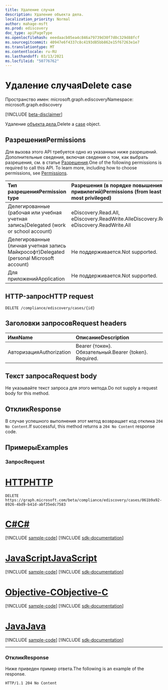 ```yaml
---
title: Удаление случая
description: Удаление объекта дела.
localization_priority: Normal
author: mahage-msft
ms.prod: ediscovery
doc_type: apiPageType
ms.openlocfilehash: eeedaacb05ea4c846a79739d30f7d0c329d88fcf
ms.sourcegitcommit: 40947e6f4337c8c4193d85bb862e15f67263e1e7
ms.translationtype: MT
ms.contentlocale: ru-RU
ms.lasthandoff: 03/13/2021
ms.locfileid: "50776762"
---
```

# <a name="delete-case"></a><span data-ttu-id="3cde2-103">Удаление случая</span><span class="sxs-lookup"><span data-stu-id="3cde2-103">Delete case</span></span>

<span data-ttu-id="3cde2-104">Пространство имен: microsoft.graph.ediscovery</span><span class="sxs-lookup"><span data-stu-id="3cde2-104">Namespace: microsoft.graph.ediscovery</span></span>

[!INCLUDE [beta-disclaimer](../../includes/beta-disclaimer.md)]

<span data-ttu-id="3cde2-105">Удаление [объекта дела.](../resources/ediscovery-case.md)</span><span class="sxs-lookup"><span data-stu-id="3cde2-105">Delete a [case](../resources/ediscovery-case.md) object.</span></span>

## <a name="permissions"></a><span data-ttu-id="3cde2-106">Разрешения</span><span class="sxs-lookup"><span data-stu-id="3cde2-106">Permissions</span></span>

<span data-ttu-id="3cde2-p101">Для вызова этого API требуется одно из указанных ниже разрешений. Дополнительные сведения, включая сведения о том, как выбрать разрешения, см. в статье [Разрешения](/graph/permissions-reference).</span><span class="sxs-lookup"><span data-stu-id="3cde2-p101">One of the following permissions is required to call this API. To learn more, including how to choose permissions, see [Permissions](/graph/permissions-reference).</span></span>

|<span data-ttu-id="3cde2-109">Тип разрешения</span><span class="sxs-lookup"><span data-stu-id="3cde2-109">Permission type</span></span>|<span data-ttu-id="3cde2-110">Разрешения (в порядке повышения привилегий)</span><span class="sxs-lookup"><span data-stu-id="3cde2-110">Permissions (from least to most privileged)</span></span>|
|:---|:---|
|<span data-ttu-id="3cde2-111">Делегированные (рабочая или учебная учетная запись)</span><span class="sxs-lookup"><span data-stu-id="3cde2-111">Delegated (work or school account)</span></span>|<span data-ttu-id="3cde2-112">eDiscovery.Read.All, eDiscovery.ReadWrite.All</span><span class="sxs-lookup"><span data-stu-id="3cde2-112">eDiscovery.Read.All, eDiscovery.ReadWrite.All</span></span>|
|<span data-ttu-id="3cde2-113">Делегированные (личная учетная запись Майкрософт)</span><span class="sxs-lookup"><span data-stu-id="3cde2-113">Delegated (personal Microsoft account)</span></span>|<span data-ttu-id="3cde2-114">Не поддерживается.</span><span class="sxs-lookup"><span data-stu-id="3cde2-114">Not supported.</span></span>|
|<span data-ttu-id="3cde2-115">Для приложений</span><span class="sxs-lookup"><span data-stu-id="3cde2-115">Application</span></span>|<span data-ttu-id="3cde2-116">Не поддерживается.</span><span class="sxs-lookup"><span data-stu-id="3cde2-116">Not supported.</span></span>|

## <a name="http-request"></a><span data-ttu-id="3cde2-117">HTTP-запрос</span><span class="sxs-lookup"><span data-stu-id="3cde2-117">HTTP request</span></span>

<!-- { "blockType": "ignored" } -->

```http
DELETE /compliance/ediscovery/cases/{id}
```

## <a name="request-headers"></a><span data-ttu-id="3cde2-118">Заголовки запросов</span><span class="sxs-lookup"><span data-stu-id="3cde2-118">Request headers</span></span>

| <span data-ttu-id="3cde2-119">Имя</span><span class="sxs-lookup"><span data-stu-id="3cde2-119">Name</span></span>          | <span data-ttu-id="3cde2-120">Описание</span><span class="sxs-lookup"><span data-stu-id="3cde2-120">Description</span></span>   |
|:--------------|:--------------|
| <span data-ttu-id="3cde2-121">Авторизация</span><span class="sxs-lookup"><span data-stu-id="3cde2-121">Authorization</span></span> | <span data-ttu-id="3cde2-p102">Bearer {токен}. Обязательный.</span><span class="sxs-lookup"><span data-stu-id="3cde2-p102">Bearer {token}. Required.</span></span> |

## <a name="request-body"></a><span data-ttu-id="3cde2-124">Текст запроса</span><span class="sxs-lookup"><span data-stu-id="3cde2-124">Request body</span></span>

<span data-ttu-id="3cde2-125">Не указывайте текст запроса для этого метода.</span><span class="sxs-lookup"><span data-stu-id="3cde2-125">Do not supply a request body for this method.</span></span>

## <a name="response"></a><span data-ttu-id="3cde2-126">Отклик</span><span class="sxs-lookup"><span data-stu-id="3cde2-126">Response</span></span>

<span data-ttu-id="3cde2-127">В случае успешного выполнения этот метод возвращает код отклика `204 No Content`.</span><span class="sxs-lookup"><span data-stu-id="3cde2-127">If successful, this method returns a `204 No Content` response code.</span></span>

## <a name="examples"></a><span data-ttu-id="3cde2-128">Примеры</span><span class="sxs-lookup"><span data-stu-id="3cde2-128">Examples</span></span>

### <a name="request"></a><span data-ttu-id="3cde2-129">Запрос</span><span class="sxs-lookup"><span data-stu-id="3cde2-129">Request</span></span>

# <a name="http"></a>[<span data-ttu-id="3cde2-130">HTTP</span><span class="sxs-lookup"><span data-stu-id="3cde2-130">HTTP</span></span>](#tab/http)
<!-- {
  "blockType": "request",
  "name": "delete_case"
}-->

```http
DELETE https://graph.microsoft.com/beta/compliance/ediscovery/cases/061b9a92-8926-4bd9-b41d-abf35edc7583
```

# <a name="c"></a>[<span data-ttu-id="3cde2-131">C#</span><span class="sxs-lookup"><span data-stu-id="3cde2-131">C#</span></span>](#tab/csharp)
[!INCLUDE [sample-code](../includes/snippets/csharp/delete-case-csharp-snippets.md)]
[!INCLUDE [sdk-documentation](../includes/snippets/snippets-sdk-documentation-link.md)]

# <a name="javascript"></a>[<span data-ttu-id="3cde2-132">JavaScript</span><span class="sxs-lookup"><span data-stu-id="3cde2-132">JavaScript</span></span>](#tab/javascript)
[!INCLUDE [sample-code](../includes/snippets/javascript/delete-case-javascript-snippets.md)]
[!INCLUDE [sdk-documentation](../includes/snippets/snippets-sdk-documentation-link.md)]

# <a name="objective-c"></a>[<span data-ttu-id="3cde2-133">Objective-C</span><span class="sxs-lookup"><span data-stu-id="3cde2-133">Objective-C</span></span>](#tab/objc)
[!INCLUDE [sample-code](../includes/snippets/objc/delete-case-objc-snippets.md)]
[!INCLUDE [sdk-documentation](../includes/snippets/snippets-sdk-documentation-link.md)]

# <a name="java"></a>[<span data-ttu-id="3cde2-134">Java</span><span class="sxs-lookup"><span data-stu-id="3cde2-134">Java</span></span>](#tab/java)
[!INCLUDE [sample-code](../includes/snippets/java/delete-case-java-snippets.md)]
[!INCLUDE [sdk-documentation](../includes/snippets/snippets-sdk-documentation-link.md)]

---

### <a name="response"></a><span data-ttu-id="3cde2-135">Отклик</span><span class="sxs-lookup"><span data-stu-id="3cde2-135">Response</span></span>

<span data-ttu-id="3cde2-136">Ниже приведен пример ответа.</span><span class="sxs-lookup"><span data-stu-id="3cde2-136">The following is an example of the response.</span></span>

<!-- {
  "blockType": "response",
  "truncated": true
} -->

```http
HTTP/1.1 204 No Content
```

<!-- uuid: 16cd6b66-4b1a-43a1-adaf-3a886856ed98
2019-02-04 14:57:30 UTC -->
<!-- {
  "type": "#page.annotation",
  "description": "Delete case",
  "keywords": "",
  "section": "documentation",
  "tocPath": ""
}-->
